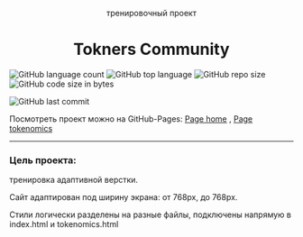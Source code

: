 <p align="center">тренировочный проект</p>
<h1 align="center">Tokners Community</h1>

![GitHub language count](https://img.shields.io/github/languages/count/Sergey-Maxim0v/Tokners-Community-)
![GitHub top language](https://img.shields.io/github/languages/top/Sergey-Maxim0v/Tokners-Community-)
![GitHub repo size](https://img.shields.io/github/repo-size/Sergey-Maxim0v/Tokners-Community-)
![GitHub code size in bytes](https://img.shields.io/github/languages/code-size/Sergey-Maxim0v/Tokners-Community-)

![GitHub last commit](https://img.shields.io/github/last-commit/Sergey-Maxim0v/Tokners-Community-)


Посмотреть проект можно на GitHub-Pages: [Page home](https://sergey-maxim0v.github.io/Tokners-Community-/) , [Page tokenomics](https://sergey-maxim0v.github.io/Tokners-Community-/tokenomics.html)

---
### Цель проекта:
тренировка адаптивной верстки.

Сайт адаптирован под ширину экрана: от 768px, до 768px.

Стили логически разделены на разные файлы, подключены напрямую в index.html и tokenomics.html
